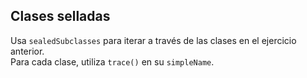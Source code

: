 ## Clases selladas

Usa `sealedSubclasses` para iterar a través de las clases en el ejercicio anterior.  
Para cada clase, utiliza `trace()` en su `simpleName`.